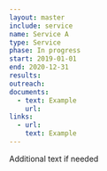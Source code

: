 ```yaml
---
layout: master
include: service
name: Service A
type: Service
phase: In progress
start: 2019-01-01
end: 2020-12-31
results:
outreach:
documents:
  - text: Example 
    url:  
links:
  - url:   
    text: Example
---
```

Additional text if needed
